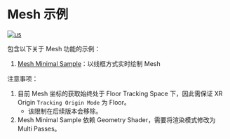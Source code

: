 # Mesh 示例

[![us](https://img.shields.io/badge/lang-us-red.svg)](https://github.com/PlayForDreamDevelopers/MeshSample-Unity/blob/main/README.md)


包含以下关于 Mesh 功能的示例：

1. [Mesh Minimal Sample](https://github.com/PlayForDreamDevelopers/MeshSample-Unity/tree/main/Assets/MeshMinimalSample)：以线框方式实时绘制 Mesh

注意事项：

1. 目前 Mesh 坐标的获取始终处于 Floor Tracking Space 下，因此需保证 XR Origin `Tracking Origin Mode` 为 Floor。
   - 该限制在后续版本会移除。
2. Mesh Minimal Sample 依赖 Geometry Shader，需要将渲染模式修改为 Multi Passes。